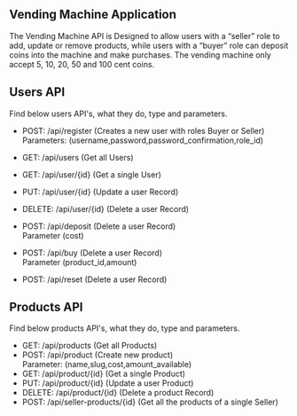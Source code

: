 

 ## Vending Machine Application

The Vending Machine API is Designed to allow users with a “seller” role to add, update or remove products, while users with a “buyer” role can deposit coins into the machine and make purchases. The vending machine only accept 5, 10, 20, 50 and 100 cent coins.


## Users API

Find below users API's, what they do, type and parameters.

- POST: /api/register (Creates a new user with roles Buyer or Seller) <br>
    Parameters: (username,password,password_confirmation,role_id) <br>
    
- GET: /api/users (Get all Users) <br>
- GET: /api/user/{id} (Get a single User) <br>
- PUT: /api/user/{id} (Update a user Record) <br>
- DELETE: /api/user/{id} (Delete a user Record) <br>
- POST: /api/deposit (Delete a user Record) <br>
    Parameter (cost)
- POST: /api/buy (Delete a user Record) <br>
    Parameter (product_id,amount)
- POST: /api/reset (Delete a user Record) <br>


## Products API

Find below products API's, what they do, type and parameters.
    
- GET: /api/products (Get all Products) <br>
- POST: /api/product (Create new product) <br>
    Parameter: (name,slug,cost,amount_available)
- GET: /api/product/{id} (Get a single Product) <br>
- PUT: /api/product/{id} (Update a user Product) <br>
- DELETE: /api/product/{id} (Delete a product Record) <br>
- POST: /api/seller-products/{id} (Get all the products of a single Seller) <br>
    


